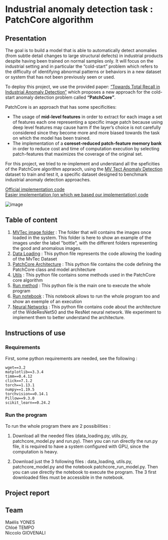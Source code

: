 # Industrial anomaly detection task : PatchCore algorithm

## Presentation 
The goal is to build a model that is able to automatically detect anomalies (from subtle detail changes to large structural defects) in industrial products despite having been trained on normal samples only. It will focus on the industrial setting and in particular the “cold-start” problem which refers to the difficulty of identifying abnormal patterns or behaviors in a new dataset or system that has not been previously seen or used. 

To deploy this project, we use the provided paper: [“Towards Total Recall in Industrial Anomaly Detection”](https://openaccess.thecvf.com/content/CVPR2022/papers/Roth_Towards_Total_Recall_in_Industrial_Anomaly_Detection_CVPR_2022_paper.pdf) which proposes a new approach for the cold-start anomaly detection problem called **“PatchCore”**. 

PatchCore is an approach that has some specificities:
- The usage of **mid-level features** in order to extract for each image a set of features each one representing a specific image patch because using deep level features may cause harm if the layer’s choice is not carefully considered since they become more and more biased towards the task on which the model has been trained.
- The implementation of a **coreset-reduced patch-feature memory bank** in order to reduce cost and time of computation execution by selecting patch-features that maximizes the coverage of the original set.

For this project, we tried to re-implement and understand all the speficities of the PatchCore algorithm appraoch, using the [MV Tect Anomaly Detection](https://www.mvtec.com/company/research/datasets/mvtec-ad/) dataset to train and test it, a specific dataset designed to benchmark industrial anomaly detection approaches. 

[Official implementation code](github.com/amazon-research/patchcore-inspection)   
[Easier implementation (on which we based our implementation) code](https://github.com/rvorias/ind_knn_ad)

![image](https://user-images.githubusercontent.com/76529865/214596320-fb91598d-4fe9-4d2d-886b-49216d621fef.png)

## Table of content 
1. [MVTec image folder](#C_mvtec_anomaly_detection/bottle) : The folder that will contains the images once loaded in the system. This folder is here to show an example of the images under the label "bottle", with the different folders representing the good and anomalous images. 
2. [Data Loading](#data_loading.py) : This python file represents the code allowing the loading of the MvTec Dataset
3. [PatchCore Architecture](#patchcore_model.py) : This python file contains the code defining the PatchCore class and model architecture
4. [Utils](#utils.py) : This python file contains some methods used in the PatchCore core algorithm
5. [Run method](#run.py) : This python file is the main one to execute the whole program
6. [Run notebook](#patchcore_run_notebook.ipynb) : This notebook allows to run the whole program too and show an exemple of an execution
7. [Neural Networks](#neural_networks.py) : This python file contains code about the architecture of the WideResNet50 and the ResNet neural network. We experiment to implement them to better understand the architecture.

## Instructions of use 

### Requirements 
First, some python requirements are needed, see the following : 
```
wget==3.2
matplotlib==3.3.4
timm==0.4.12
click==7.1.2
torch==1.13.1
numpy==1.19.5
torchvision==0.14.1
Pillow==9.3.0
scikit_learn==0.24.2
```

### Run the program
To run the whole program there are 2 possibilities : 

1. Download all the needed files (data_loading.py, utils.py, patchcore_model.py and run.py). Then you can run directly the run.py file, it is required to have a system configured with GPU, since the computation is heavy. 

2. Download just the 3 following files : data_loading, utils.py, patchcore_model.py and the notebook patchcore_run_model.py. Then you can use directly the notebook to execute the program. The 3 first downloaded files must be accessible in the notebook. 

## Project report  

## Team 
Maélis YONES  
Chloé TEMPO  
Niccolo GIOVENALI
